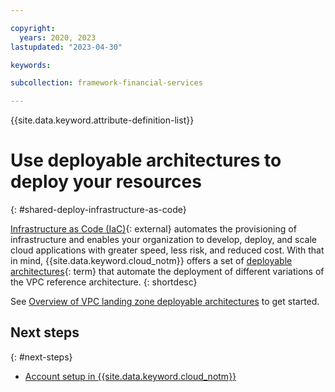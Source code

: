 ```yaml
---

copyright:
  years: 2020, 2023
lastupdated: "2023-04-30"

keywords:

subcollection: framework-financial-services

---
```


{{site.data.keyword.attribute-definition-list}}

# Use deployable architectures to deploy your resources
{: #shared-deploy-infrastructure-as-code}

[Infrastructure as Code (IaC)](https://www.ibm.com/cloud/learn/infrastructure-as-code){: external} automates the provisioning of infrastructure and enables your organization to develop, deploy, and scale cloud applications with greater speed, less risk, and reduced cost. With that in mind, {{site.data.keyword.cloud_notm}} offers a set of [deployable architectures](#x10293733){: term} that automate the deployment of different variations of the VPC reference architecture.
{: shortdesc}

See [Overview of VPC landing zone deployable architectures](/docs/secure-infrastructure-vpc) to get started.

## Next steps
{: #next-steps}

* [Account setup in {{site.data.keyword.cloud_notm}}](/docs/framework-financial-services?topic=framework-financial-services-shared-account-setup)
